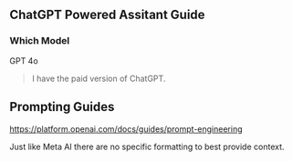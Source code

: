 ## ChatGPT Powered Assitant Guide

### Which Model

GPT 4o

> I have the paid version of ChatGPT.

## Prompting Guides

https://platform.openai.com/docs/guides/prompt-engineering

Just like Meta AI there are no specific formatting to best provide context.